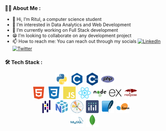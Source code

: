 ### :man_technologist: About Me :
- 👋 Hi, I’m Ritul, a computer science student
- 👀 I’m interested in Data Analytics and Web Development
- 🌱 I’m currently working on Full Stack development
- 😁 I’m looking to collaborate on any development project
- 📫 How to reach me:
  You can reach out through my socials
[![LinkedIn](https://img.shields.io/badge/LinkedIn-0077B5?logo=linkedin&logoColor=white)](https://www.linkedin.com/in/ritul-vaghela-89b7b6249/)  [![Twitter](https://img.shields.io/badge/Twitter-1DA1F2?logo=twitter&logoColor=white)](https://x.com/ritul_vaghela)

### :hammer_and_wrench: Tech Stack :

<div align="center">
  <img src="https://github.com/devicons/devicon/blob/master/icons/python/python-original.svg" title="Python" alt="Python" width="40" height="40"/>&nbsp;
  <img src="https://github.com/devicons/devicon/blob/master/icons/c/c-plain.svg" title="C" alt="C" width="40" height="40"/>&nbsp;
  <img src="https://github.com/devicons/devicon/blob/master/icons/cplusplus/cplusplus-plain.svg" title="CPP" alt="CPP" width="40" height="40"/>&nbsp;
  <img src="https://github.com/devicons/devicon/blob/master/icons/php/php-original.svg" title="php" alt="php" width="40" height="40"/>&nbsp;
  <br>
  <img src="https://github.com/devicons/devicon/blob/master/icons/html5/html5-plain.svg" title="html" alt="html" width="40" height="40"/>&nbsp;
  <img src="https://github.com/devicons/devicon/blob/master/icons/css3/css3-plain.svg" title="css" alt="css" width="40" height="40"/>&nbsp;
  <img src="https://github.com/devicons/devicon/blob/master/icons/javascript/javascript-plain.svg" title="JS" alt="JS" width="40" height="40"/>&nbsp;
  <img src="https://github.com/devicons/devicon/blob/master/icons/react/react-original.svg" title="react" alt="react" width="40" height="40"/>&nbsp;
  <img src="https://github.com/devicons/devicon/blob/master/icons/nodejs/nodejs-original-wordmark.svg" title="node" alt="node" width="40" height="40"/>&nbsp;
  <img src="https://github.com/devicons/devicon/blob/master/icons/express/express-original.svg" title="EX" alt="EX" width="40" height="40"/>&nbsp;
  <img src="https://github.com/devicons/devicon/blob/master/icons/mongoose/mongoose-original-wordmark.svg" title="mongoose" alt="mongoose" width="40" height="40"/>&nbsp;
  <br>
  <img src="https://github.com/devicons/devicon/blob/master/icons/pandas/pandas-original.svg" title="pandas" alt="pandas" width="40" height="40"/>&nbsp;
  <img src="https://github.com/devicons/devicon/blob/master/icons/numpy/numpy-original.svg" title="np" alt="np" width="40" height="40"/>&nbsp;
  <img src="https://github.com/devicons/devicon/blob/master/icons/matplotlib/matplotlib-original.svg" title="mpl" alt="mpl" width="40" height="40"/>&nbsp;
  <img src="https://github.com/devicons/devicon/blob/master/icons/plotly/plotly-original.svg" title="plotly" alt="plotky" width="40" height="40"/>&nbsp;
  <img src="https://github.com/devicons/devicon/blob/master/icons/sqlite/sqlite-original.svg" title="sqli" alt="sqli" width="40" height="40"/>&nbsp;
  <img src="https://github.com/devicons/devicon/blob/master/icons/scikitlearn/scikitlearn-original.svg" title="skl" alt="skl" width="40" height="40"/>&nbsp;
  <br>
  <img src="https://github.com/devicons/devicon/blob/master/icons/mysql/mysql-plain-wordmark.svg" title="sql" alt="sql" width="40" height="40"/>&nbsp;
  <img src="https://github.com/devicons/devicon/blob/master/icons/mongodb/mongodb-original.svg" title="mongo" alt="mongo" width="40" height="40"/>&nbsp;
</div>

